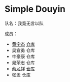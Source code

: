 # Simple Douyin

队名：我竟无言以队

成员：
- [黄宇杰](https://github.com/Huang-Yujie) [仓库](https://github.com/Huang-Yujie/simple-douyin)
- 吴宣勇 仓库
- 牛豪康 仓库
- 晁荣志 仓库
- [蔡龙祥](https://github.com/shoggothforever) [仓库](https://github.com/shoggothforever/simple-douyin)
- 张孟 仓库
